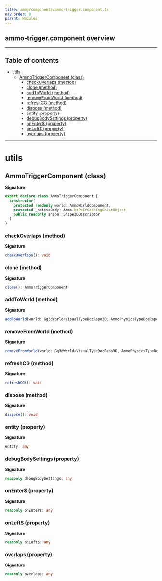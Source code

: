 ```yaml
---
title: ammo/components/ammo-trigger.component.ts
nav_order: 8
parent: Modules
---
```


## ammo-trigger.component overview

---

<h2 class="text-delta">Table of contents</h2>

- [utils](#utils)
  - [AmmoTriggerComponent (class)](#ammotriggercomponent-class)
    - [checkOverlaps (method)](#checkoverlaps-method)
    - [clone (method)](#clone-method)
    - [addToWorld (method)](#addtoworld-method)
    - [removeFromWorld (method)](#removefromworld-method)
    - [refreshCG (method)](#refreshcg-method)
    - [dispose (method)](#dispose-method)
    - [entity (property)](#entity-property)
    - [debugBodySettings (property)](#debugbodysettings-property)
    - [onEnter$ (property)](#onenter-property)
    - [onLeft$ (property)](#onleft-property)
    - [overlaps (property)](#overlaps-property)

---

# utils

## AmmoTriggerComponent (class)

**Signature**

```ts
export declare class AmmoTriggerComponent {
  constructor(
    protected readonly world: AmmoWorldComponent,
    protected _nativeBody: Ammo.btPairCachingGhostObject,
    public readonly shape: Shape3DDescriptor
  )
}
```

### checkOverlaps (method)

**Signature**

```ts
checkOverlaps(): void
```

### clone (method)

**Signature**

```ts
clone(): AmmoTriggerComponent
```

### addToWorld (method)

**Signature**

```ts
addToWorld(world: Gg3dWorld<VisualTypeDocRepo3D, AmmoPhysicsTypeDocRepo>)
```

### removeFromWorld (method)

**Signature**

```ts
removeFromWorld(world: Gg3dWorld<VisualTypeDocRepo3D, AmmoPhysicsTypeDocRepo>): void
```

### refreshCG (method)

**Signature**

```ts
refreshCG(): void
```

### dispose (method)

**Signature**

```ts
dispose(): void
```

### entity (property)

**Signature**

```ts
entity: any
```

### debugBodySettings (property)

**Signature**

```ts
readonly debugBodySettings: any
```

### onEnter$ (property)

**Signature**

```ts
readonly onEnter$: any
```

### onLeft$ (property)

**Signature**

```ts
readonly onLeft$: any
```

### overlaps (property)

**Signature**

```ts
readonly overlaps: any
```
